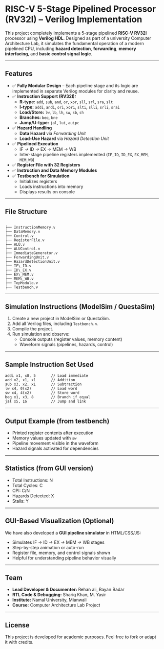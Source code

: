 
# RISC-V 5-Stage Pipelined Processor (RV32I) – Verilog Implementation

This project completely implements a 5-stage pipelined **RISC-V RV32I** processor using **Verilog HDL**. Designed as part of a university Computer Architecture Lab, it simulates the fundamental operation of a modern pipelined CPU, including **hazard detection**, **forwarding**, **memory interfacing**, and **basic control signal logic**.

---

## Features

- ✅ **Fully Modular Design** – Each pipeline stage and its logic are implemented in separate Verilog modules for clarity and reuse.
- ✅ **Instruction Support (RV32I):**
  - **R-type:** `add`, `sub`, `and`, `or`, `xor`, `sll`, `srl`, `sra`, `slt`
  - **I-type:** `addi`, `andi`, `ori`, `xori`, `slti`, `slli`, `srli`, `srai`
  - **Load/Store:** `lw`, `lb`, `lh`, `sw`, `sb`, `sh`
  - **Branches:** `beq`, `bne`
  - **Jump/U-type:** `jal`, `lui`, `auipc`
- ✅ **Hazard Handling**
  - **Data Hazard** via *Forwarding Unit*
  - **Load-Use Hazard** via *Hazard Detection Unit*
- ✅ **Pipelined Execution**
  - IF → ID → EX → MEM → WB
  - Inter-stage pipeline registers implemented (`IF_ID`, `ID_EX`, `EX_MEM`, `MEM_WB`)
- ✅ **Register File with 32 Registers**
- ✅ **Instruction and Data Memory Modules**
- ✅ **Testbench for Simulation**
  - Initializes registers
  - Loads instructions into memory
  - Displays results on console

---

## File Structure

```

├── InstructionMemory.v
├── DataMemory.v
├── Control.v
├── RegisterFile.v
├── ALU.v
├── ALUControl.v
├── ImmediateGenerator.v
├── ForwardingUnit.v
├── HazardDetectionUnit.v
├── IF\_ID.v
├── ID\_EX.v
├── EX\_MEM.v
├── MEM\_WB.v
├── TopModule.v
├── Testbench.v

````

---

## Simulation Instructions (ModelSim / QuestaSim)

1. Create a new project in ModelSim or QuestaSim.
2. Add all Verilog files, including `Testbench.v`.
3. Compile the project.
4. Run simulation and observe:
   - Console outputs (register values, memory content)
   - Waveform signals (pipelines, hazards, control)

---

## Sample Instruction Set Used

``` assembly
addi x1, x0, 5       // Load immediate
add x2, x1, x1       // Addition
sub x3, x2, x1       // Subtraction
lw x4, 0(x2)         // Load word
sw x4, 4(x2)         // Store word
beq x1, x3, 8        // Branch if equal
jal x5, 16           // Jump and link
````

---

## Output Example (from testbench)

* Printed register contents after execution
* Memory values updated with `sw`
* Pipeline movement visible in the waveform
* Hazard signals activated for dependencies

---

## Statistics (from GUI version)

* Total Instructions: N
* Total Cycles: C
* CPI: C/N
* Hazards Detected: X
* Stalls: Y

---

## GUI-Based Visualization (Optional)

We have also developed a **GUI pipeline simulator** in HTML/CSS/JS:

* Simulates IF → ID → EX → MEM → WB stages
* Step-by-step animation or auto-run
* Register file, memory, and control signals shown
* Helpful for understanding pipeline behavior visually

---

## Team

* **Lead Developer & Documenter:** Rehan ali, Rayan Badar
* **RTL Code & Debugging:** Shariq Khan, M. Yasir
* **Institute:** Namal University, Mianwali
* **Course:** Computer Architecture Lab Project

---

## License

This project is developed for academic purposes. Feel free to fork or adapt it with credits.
